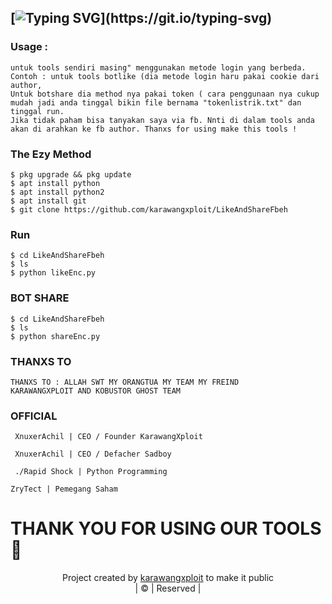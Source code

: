 ## [![Typing SVG](https://readme-typing-svg.herokuapp.com?font=Rockstar-ExtraBold&color=Red&lines=WELCOME+TO+BOT+FB+BY+KARAWANGXPLOIT;)](https://git.io/typing-svg) 

### Usage : 
```
untuk tools sendiri masing" menggunakan metode login yang berbeda.
Contoh : untuk tools botlike (dia metode login haru pakai cookie dari author, 
Untuk botshare dia method nya pakai token ( cara penggunaan nya cukup mudah jadi anda tinggal bikin file bernama "tokenlistrik.txt" dan tinggal run.
Jika tidak paham bisa tanyakan saya via fb. Nnti di dalam tools anda akan di arahkan ke fb author. Thanxs for using make this tools !
 ``` 

### The Ezy Method 
```INSTALASION 
$ pkg upgrade && pkg update 
$ apt install python 
$ apt install python2 
$ apt install git 
$ git clone https://github.com/karawangxploit/LikeAndShareFbeh
```

### Run 
```
$ cd LikeAndShareFbeh
$ ls 
$ python likeEnc.py
```

### BOT SHARE
```
$ cd LikeAndShareFbeh
$ ls
$ python shareEnc.py
```
### THANXS TO 

``` 
THANXS TO : ALLAH SWT MY ORANGTUA MY TEAM MY FREIND 
KARAWANGXPLOIT AND KOBUSTOR GHOST TEAM
``` 
### OFFICIAL
``` XnuxerAchil | CEO / Founder KarawangXploit```
 
``` XnuxerAchil | CEO / Defacher Sadboy```

``` ./Rapid Shock | Python Programming```

``` ZryTect | Pemegang Saham ```

# THANK YOU FOR USING OUR TOOLS🙏
<p align="center"> Project created by <a href="https://www.facebook.com/karawangxploit">karawangxploit</a> to make it public <br> | © | Reserved | <br> </p>
